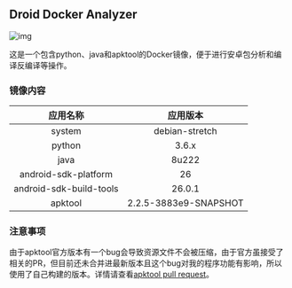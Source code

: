 ## Droid Docker Analyzer

![img](https://travis-ci.org/gsgtzq/droidDockerAnalyzer.svg?branch=master)

这是一个包含python、java和apktool的Docker镜像，便于进行安卓包分析和编译反编译等操作。

### 镜像内容

|          应用名称           |         应用版本          |
| :---------------------: | :-------------------: |
|         system          |    debian-stretch     |
|         python          |         3.6.x         |
|          java           |         8u222         |
|  android-sdk-platform   |          26           |
| android-sdk-build-tools |        26.0.1         |
|         apktool         | 2.2.5-3883e9-SNAPSHOT |


### 注意事项
由于apktool官方版本有一个bug会导致资源文件不会被压缩，由于官方虽接受了相关的PR，但目前还未合并进最新版本且这个bug对我的程序功能有影响，所以使用了自己构建的版本。详情请查看[apktool pull request](https://github.com/iBotPeaches/Apktool/pull/1578 "apktool")。
